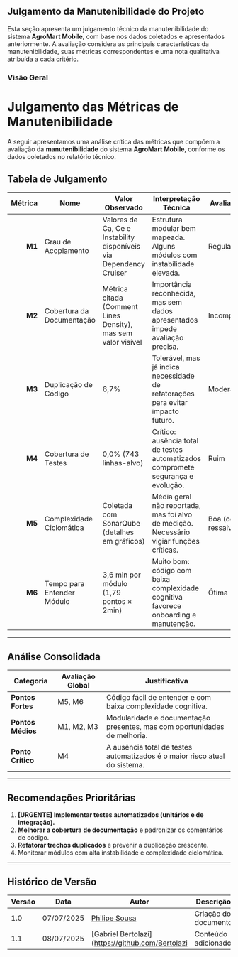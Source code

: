 ## Julgamento da Manutenibilidade do Projeto

Esta seção apresenta um julgamento técnico da manutenibilidade do sistema **AgroMart Mobile**, com base nos dados coletados e apresentados anteriormente. A avaliação considera as principais características da manutenibilidade, suas métricas correspondentes e uma nota qualitativa atribuída a cada critério.

### Visão Geral

# Julgamento das Métricas de Manutenibilidade 

A seguir apresentamos uma análise crítica das métricas que compõem a avaliação da **manutenibilidade** do sistema **AgroMart Mobile**, conforme os dados coletados no relatório técnico.

## Tabela de Julgamento

| Métrica | Nome                         | Valor Observado                                 | Interpretação Técnica                                                                 | Avaliação |
|--------:|------------------------------|-------------------------------------------------|----------------------------------------------------------------------------------------|-----------|
| **M1**  | Grau de Acoplamento          | Valores de Ca, Ce e Instability disponíveis via Dependency Cruiser | Estrutura modular bem mapeada. Alguns módulos com instabilidade elevada.               | Regular |
| **M2**  | Cobertura da Documentação    | Métrica citada (Comment Lines Density), mas sem valor visível | Importância reconhecida, mas sem dados apresentados impede avaliação precisa.          | Incompleta |
| **M3**  | Duplicação de Código         | 6,7%                                             | Tolerável, mas já indica necessidade de refatorações para evitar impacto futuro.       | Moderada |
| **M4**  | Cobertura de Testes          | 0,0% (743 linhas-alvo)                          | Crítico: ausência total de testes automatizados compromete segurança e evolução.       | Ruim |
| **M5**  | Complexidade Ciclomática     | Coletada com SonarQube (detalhes em gráficos)   | Média geral não reportada, mas foi alvo de medição. Necessário vigiar funções críticas.| Boa (com ressalvas) |
| **M6**  | Tempo para Entender Módulo   | 3,6 min por módulo (1,79 pontos × 2min)         | Muito bom: código com baixa complexidade cognitiva favorece onboarding e manutenção.   | Ótima |

---

## Análise Consolidada

| Categoria         | Avaliação Global        | Justificativa                                                                 |
|-------------------|-------------------------|-------------------------------------------------------------------------------|
| **Pontos Fortes** | M5, M6                  | Código fácil de entender e com baixa complexidade cognitiva.                 |
| **Pontos Médios** | M1, M2, M3              | Modularidade e documentação presentes, mas com oportunidades de melhoria.    |
| **Ponto Crítico** | M4                      | A ausência total de testes automatizados é o maior risco atual do sistema.   |

---

## Recomendações Prioritárias

1. **[URGENTE] Implementar testes automatizados (unitários e de integração).**
2. **Melhorar a cobertura de documentação** e padronizar os comentários de código.
3. **Refatorar trechos duplicados** e prevenir a duplicação crescente.
4. Monitorar módulos com alta instabilidade e complexidade ciclomática.

---



## Histórico de Versão

| Versão | Data       | Autor                                              | Descrição                                | Revisor                                            |
| ------ | ---------- | -------------------------------------------------- | ---------------------------------------- | -------------------------------------------------- |
| 1.0    | 07/07/2025 | [Philipe Sousa](https://github.com/PhilipeSousa)         | Criação do documento                     | [Daniel Coimbra](https://github.com/DanielCoimbra) |
| 1.1    | 08/07/2025 | [Gabriel Bertolazi](https://github.com/Bertolazi         | Conteúdo adicionado                     |           |